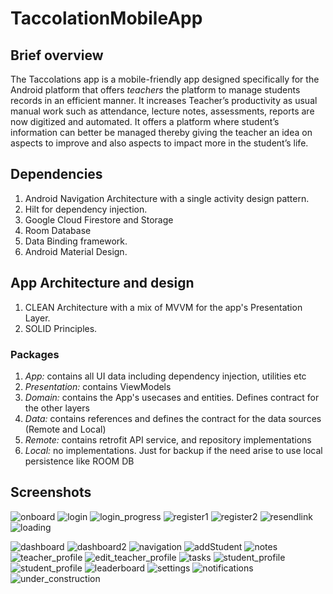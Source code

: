 # TaccolationMobileApp

## Brief overview
The Taccolations app is a mobile-friendly app designed specifically for the Android platform that offers
*teachers* the platform to manage students records in an efficient manner. It increases Teacher’s
productivity as usual manual work such as attendance, lecture notes, assessments, reports are now
digitized and automated. It offers a platform where student’s information can better be managed
thereby giving the teacher an idea on aspects to improve and also aspects to impact more in the
student’s life.

## Dependencies
1. Android Navigation Architecture with a single activity design pattern.
2. Hilt for dependency injection.
3. Google Cloud Firestore and Storage
4. Room Database
5. Data Binding framework.
6. Android Material Design.

## App Architecture and design
1. CLEAN Architecture with a mix of MVVM for the app's Presentation Layer.
2. SOLID Principles.

### Packages
1. *App:* contains all UI data including dependency injection, utilities etc
2. *Presentation:* contains ViewModels
3. *Domain:* contains the App's usecases and entities. Defines contract for the other layers
4. *Data:* contains references and defines the contract for the data sources (Remote and Local)
5. *Remote:* contains retrofit API service, and repository implementations
6. *Local:* no implementations. Just for backup if the need arise to use local persistence like ROOM DB

## Screenshots

![onboard](https://user-images.githubusercontent.com/65837990/97706649-4e99bb80-1ab6-11eb-90f1-186cf81a11db.png)
![login](https://user-images.githubusercontent.com/65837990/97706639-4b9ecb00-1ab6-11eb-828d-b6ca8fd5edab.png)
![login_progress](https://user-images.githubusercontent.com/65837990/97706643-4c376180-1ab6-11eb-99d2-dba61b624367.png)
![register1](https://user-images.githubusercontent.com/65837990/97706654-4fcae880-1ab6-11eb-872c-937a22ce358d.png)
![register2](https://user-images.githubusercontent.com/65837990/97706655-50fc1580-1ab6-11eb-9a53-010073555d55.png)
![resendlink](https://user-images.githubusercontent.com/65837990/97706659-5194ac00-1ab6-11eb-945e-ac2e4036ff85.png)
![loading](https://user-images.githubusercontent.com/65837990/97706629-46da1700-1ab6-11eb-82ee-69f1f2b42ec1.png)

![dashboard](https://user-images.githubusercontent.com/65837990/98487423-18310e80-2223-11eb-92ce-7f5edb883279.png)
![dashboard2](https://user-images.githubusercontent.com/65837990/98487418-15ceb480-2223-11eb-8520-48a4ead2d1f9.png)
![navigation](https://user-images.githubusercontent.com/65837990/98487424-18c9a500-2223-11eb-8cbb-b1a1e8a418bc.png)
![addStudent](https://user-images.githubusercontent.com/65837990/98487425-18c9a500-2223-11eb-8ff0-ca2ec42e2e37.png)
![notes](https://user-images.githubusercontent.com/65837990/98487427-19fad200-2223-11eb-8462-42ccd5ce13d8.png)
![teacher_profile](https://user-images.githubusercontent.com/65837990/98487429-19fad200-2223-11eb-8d88-2a6a39eb1a2c.png)
![edit_teacher_profile](https://user-images.githubusercontent.com/65837990/98487431-1a936880-2223-11eb-9fa2-fd22d4ddffcb.png)
![tasks](https://user-images.githubusercontent.com/65837990/98487432-1b2bff00-2223-11eb-8c34-4d40df501fa6.png)
![student_profile](https://user-images.githubusercontent.com/65837990/98487433-1bc49580-2223-11eb-90e8-59d727df0108.png)
![student_profile](https://user-images.githubusercontent.com/65837990/97706666-52c5d900-1ab6-11eb-862a-8e9074e767d1.png)
![leaderboard](https://user-images.githubusercontent.com/65837990/98487434-1bc49580-2223-11eb-97e4-6d67be5ba838.png)
![settings](https://user-images.githubusercontent.com/65837990/98487426-19623b80-2223-11eb-9484-1f2b131d2151.png)
![notifications](https://user-images.githubusercontent.com/65837990/98487421-17987800-2223-11eb-92e1-44fc134b1ff6.png)
![under_construction](https://user-images.githubusercontent.com/65837990/97706613-417ccc80-1ab6-11eb-828f-bca1afdf2121.png)
